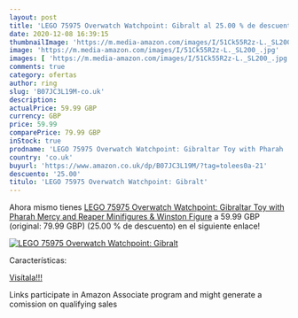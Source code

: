 ```yaml
---
layout: post
title: 'LEGO 75975 Overwatch Watchpoint: Gibralt al 25.00 % de descuento'
date: 2020-12-08 16:39:15
thumbnailImage: 'https://m.media-amazon.com/images/I/51Ck55R2z-L._SL200_.jpg'
image: 'https://m.media-amazon.com/images/I/51Ck55R2z-L._SL200_.jpg'
images: [ 'https://m.media-amazon.com/images/I/51Ck55R2z-L._SL200_.jpg' ]
comments: true
category: ofertas
author: ring
slug: 'B07JC3L19M-co.uk'
description:
actualPrice: 59.99 GBP
currency: GBP
price: 59.99
comparePrice: 79.99 GBP
inStock: true
prodname: 'LEGO 75975 Overwatch Watchpoint: Gibraltar Toy with Pharah  Mercy and Reaper Minifigures & Winston Figure'
country: 'co.uk'
buyurl: 'https://www.amazon.co.uk/dp/B07JC3L19M/?tag=tolees0a-21'
descuento: '25.00'
titulo: 'LEGO 75975 Overwatch Watchpoint: Gibralt'
---
```


Ahora mismo tienes [LEGO 75975 Overwatch Watchpoint: Gibraltar Toy with Pharah  Mercy and Reaper Minifigures & Winston Figure](https://www.amazon.co.uk/dp/B07JC3L19M/?tag=tolees0a-21) a 59.99 GBP (original: 79.99 GBP) (25.00 %  de descuento) en el siguiente enlace!

[![LEGO 75975 Overwatch Watchpoint: Gibralt](https://m.media-amazon.com/images/I/51Ck55R2z-L._SL200_.jpg)](https://www.amazon.co.uk/dp/B07JC3L19M/?tag=tolees0a-21)

Características:


[Visítala!!!](https://www.amazon.co.uk/dp/B07JC3L19M/?tag=tolees0a-21)

Links participate in Amazon Associate program and might generate a comission on qualifying sales
